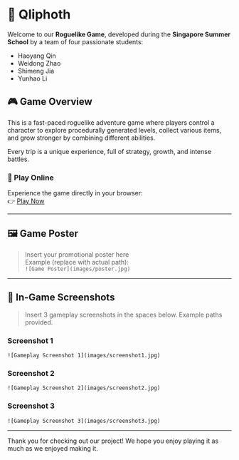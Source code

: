 # 🌟 Qliphoth

Welcome to our **Roguelike Game**, developed during the **Singapore Summer School** by a team of four passionate students:

- Haoyang Qin
- Weidong Zhao  
- Shimeng Jia
- Yunhao Li   

## 🎮 Game Overview

This is a fast-paced roguelike adventure game where players control a character to explore procedurally generated levels, collect various items, and grow stronger by combining different abilities.

Every trip is a unique experience, full of strategy, growth, and intense battles.

### 🔗 Play Online

Experience the game directly in your browser:  
👉 [Play Now](https://play.unity.com/en/games/72fe58bf-f597-45cc-b0da-59d9796d7b3d/finalwebgl)

---

## 🖼️ Game Poster

> Insert your promotional poster here  
> Example (replace with actual path):  
> `![Game Poster](images/poster.jpg)`

---

## 📸 In-Game Screenshots

> Insert 3 gameplay screenshots in the spaces below. Example paths provided.

### Screenshot 1  
`![Gameplay Screenshot 1](images/screenshot1.jpg)`

### Screenshot 2  
`![Gameplay Screenshot 2](images/screenshot2.jpg)`

### Screenshot 3  
`![Gameplay Screenshot 3](images/screenshot3.jpg)`

---

Thank you for checking out our project! We hope you enjoy playing it as much as we enjoyed making it.
